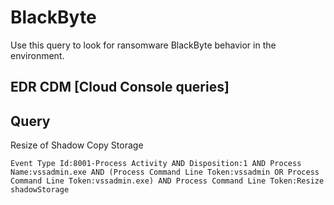 # BlackByte

Use this query to look for ransomware BlackByte behavior in the environment.

## EDR CDM [Cloud Console queries]

## Query

Resize of Shadow Copy Storage
```
Event Type Id:8001-Process Activity AND Disposition:1 AND Process Name:vssadmin.exe AND (Process Command Line Token:vssadmin OR Process Command Line Token:vssadmin.exe) AND Process Command Line Token:Resize shadowStorage
```
